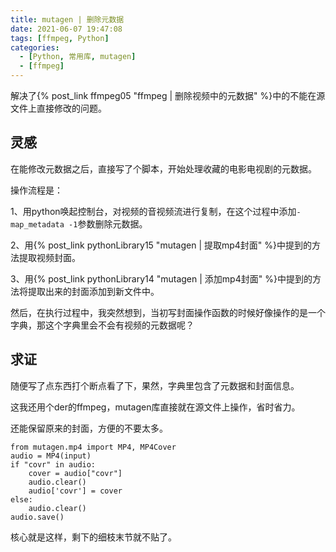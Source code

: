 ```yaml
---
title: mutagen | 删除元数据
date: 2021-06-07 19:47:08
tags: [ffmpeg, Python]
categories: 
  - [Python, 常用库, mutagen]
  - [ffmpeg]
---
```


解决了{% post_link ffmpeg05 "ffmpeg | 删除视频中的元数据" %}中的不能在源文件上直接修改的问题。

<!-- more -->

## 灵感

在能修改元数据之后，直接写了个脚本，开始处理收藏的电影电视剧的元数据。

操作流程是：

1、用python唤起控制台，对视频的音视频流进行复制，在这个过程中添加`-map_metadata -1`参数删除元数据。

2、用{% post_link pythonLibrary15 "mutagen | 提取mp4封面" %}中提到的方法提取视频封面。

3、用{% post_link pythonLibrary14 "mutagen | 添加mp4封面" %}中提到的方法将提取出来的封面添加到新文件中。

然后，在执行过程中，我突然想到，当初写封面操作函数的时候好像操作的是一个字典，那这个字典里会不会有视频的元数据呢？

## 求证

随便写了点东西打个断点看了下，果然，字典里包含了元数据和封面信息。

这我还用个der的ffmpeg，mutagen库直接就在源文件上操作，省时省力。

还能保留原来的封面，方便的不要太多。

```
from mutagen.mp4 import MP4, MP4Cover
audio = MP4(input)
if "covr" in audio:
	cover = audio["covr"]
	audio.clear()
	audio['covr'] = cover
else:
	audio.clear()
audio.save()
```

核心就是这样，剩下的细枝末节就不贴了。